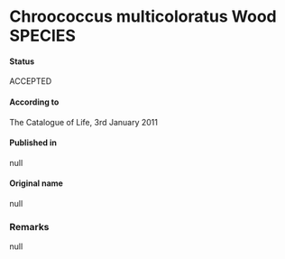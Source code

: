 Chroococcus multicoloratus Wood SPECIES
=======

#### Status
ACCEPTED

#### According to
The Catalogue of Life, 3rd January 2011

#### Published in
null

#### Original name
null

### Remarks
null